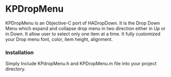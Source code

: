 # KPDropMenu
KPDropMenu is an Objective-C port of HADropDown. It is the Drop Down Menu which expand and collapse drop menu in two direction either in Up or in Down. It allow user to select only one item at a time. It fully customized your Drop menu font, color, item height, alignment.




### Installation
Simply Include KPdropMenu.h and KPDropMenu.m file into your project directory.
